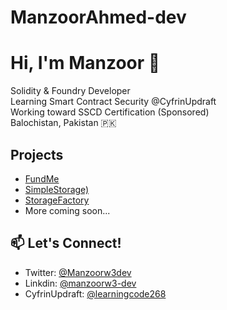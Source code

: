# ManzoorAhmed-dev

# Hi, I'm Manzoor 👋

 Solidity & Foundry Developer  
 Learning Smart Contract Security @CyfrinUpdraft  
 Working toward SSCD Certification (Sponsored)  
 Balochistan, Pakistan 🇵🇰  

## Projects
-  [FundMe](https://github.com/ManzoorAhmed-blockchindev/Solidity-Fundamentals/tree/main/FundMe)
-  [SimpleStorage)](https://github.com/ManzoorAhmed-blockchindev/Solidity-Fundamentals/tree/main/Simple_Storage)
-  [StorageFactory](https://github.com/ManzoorAhmed-blockchindev/Solidity-Fundamentals/tree/main/Storage_Factory)
-  More coming soon...

## 📫 Let's Connect!
- Twitter: [@Manzoorw3dev](https://x.com/Manzoorw3dev)
- Linkdin: [@manzoorw3-dev](https://www.linkedin.com/in/manzoorw3-dev-a68391372)
- CyfrinUpdraft: [@learningcode268](https://profiles.cyfrin.io/u/learningcode268)
